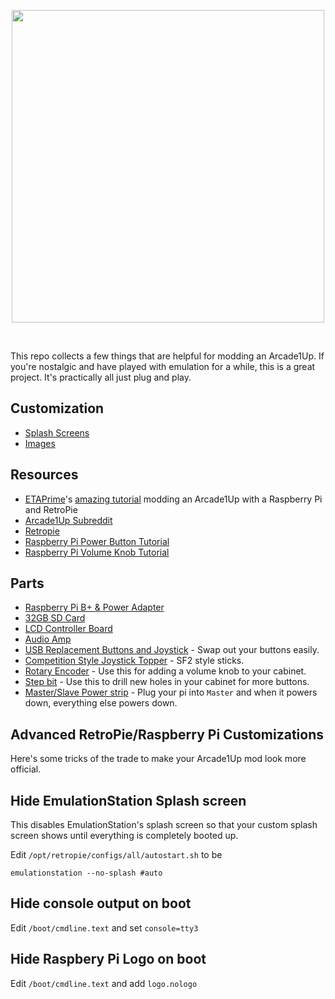 <p align="center">
<a href="https://www.arcade1up.com"><img style="text-align: center" width="500px" src="https://github.com/maddox/arcade1up-tools/raw/master/images/arcade1up-logo.png?raw=true" /></a>
</p>

<br>

This repo  collects a few things that are helpful for modding an Arcade1Up. If you're nostalgic and have played with emulation for a while, this is a great project. It's practically all just plug and play.


## Customization
* [Splash Screens](/splashscreens)
* [Images](/images)

## Resources
* [ETAPrime](https://youtube.com/etaprime)'s [amazing tutorial](https://www.youtube.com/watch?v=09DQCOr6zQM) modding an Arcade1Up with a Raspberry Pi and RetroPie
* [Arcade1Up Subreddit](https://reddit.com/r/arcade1up)
* [Retropie](https://retropie.org.uk)
* [Raspberry Pi Power Button Tutorial](https://gameroomsolutions.com/setup-daphne-raspberry-pi-3-retropie)
* [Raspberry Pi Volume Knob Tutorial](https://gist.github.com/savetheclocktower/9b5f67c20f6c04e65ed88f2e594d43c1)

## Parts

* [Raspberry Pi B+ & Power Adapter](https://amzn.to/2rLmCIR)
* [32GB SD Card](https://amzn.to/2CnEXSi)
* [LCD Controller Board](https://amzn.to/2GvkC1z)
* [Audio Amp](https://amzn.to/2Bz1CcH)
* [USB Replacement Buttons and Joystick](https://amzn.to/2LvsyPu) - Swap out your buttons easily. 
* [Competition Style Joystick Topper](https://amzn.to/2RbrNjC) - SF2 style sticks.
* [Rotary Encoder](https://amzn.to/2BwlIoc) - Use this for adding a volume knob to your cabinet.
* [Step bit](https://amzn.to/2Bxu6nv) - Use this to drill new holes in your cabinet for more buttons.
* [Master/Slave Power strip](https://amzn.to/2R5M2zm) - Plug your pi into `Master` and when it powers down, everything else powers down.

## Advanced RetroPie/Raspberry Pi Customizations

Here's some tricks of the trade to make your Arcade1Up mod look more official.

## Hide EmulationStation Splash screen

This disables EmulationStation's splash screen so that your custom splash screen shows until everything is completely booted up.

Edit `/opt/retropie/configs/all/autostart.sh` to be

    emulationstation --no-splash #auto

## Hide console output on boot

Edit `/boot/cmdline.text` and set `console=tty3`

## Hide Raspbery Pi Logo on boot

Edit `/boot/cmdline.text` and add `logo.nologo`
